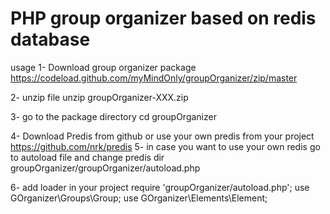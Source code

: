 PHP group organizer based on redis database 
====================
usage
1- Download group organizer package 
	https://codeload.github.com/myMindOnly/groupOrganizer/zip/master

2- unzip file 
	unzip groupOrganizer-XXX.zip

3- go to the package directory 
	cd groupOrganizer

4- Download Predis from github or use your own predis from your project
	https://github.com/nrk/predis
5- in case you want to use your own redis go to autoload file and change predis dir
	groupOrganizer/groupOrganizer/autoload.php

6- add loader in your project 
	require 'groupOrganizer/autoload.php';
	use GOrganizer\Groups\Group;
	use GOrganizer\Elements\Element;


